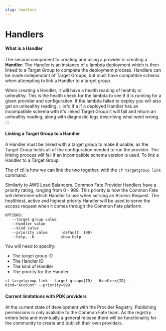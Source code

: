 ```yaml
---
slug: handlers
---
```


# Handlers

#### What is a Handler
The second component to creating and using a provider is creating a **Handler**. The Handler is an instance of a lambda deployment which is then linked to a Target Group to complete the deployment process. 
Handlers can be made independant of Target Groups, but must have compatible schema when attempting to link a Handler to a target group.

When creating a Handler, it will have a health reading of heathly or unhealthy. This is the health check for the lambda to see if it is running for a given provider and configuration.
If the lambda failed to deploy you will also get an unhealthy reading. 
:::info
If a if a deployed Handler has an incompatible schema with it's linked Target Group it will fail and return an unhealthy reading, along with diagnostic logs describing what went wrong. 
:::

#### Linking a Target Group to a Handler
A Handler must be linked with a target group to make it usable, as the Target Group holds all of the configuration needed to run the provider. The linking process will fail if an incompatible schema version is used.
To link a Handler to a Target Group 

The cf cli is how we can link the two together. with the `cf targetgroup link` command.

Similarly to AWS Load Balancers. Common Fate Provider Handlers have a priority rating, ranging from 0 - 999. This priority is how the Common Fate will determine which Handler to use when serving an Access Request.
The healthiest, active and highest priority Handler will be used to serve the access request when it comes through the Common Fate platform.

```
OPTIONS:
   --target-group value  
   --Handler value       
   --kind value          
   --priority value      (default: 100)
   --help, -h            show help
```
You will need to specify:
- The target group ID
- The Handler ID
- The kind of Handler
- The priority for the Handler

```
cf targetgroup link --target-group={ID} --Handler={ID} --Kind="Account" --priority=999
```

#### Current limitations with PDK providers
At the current state of development with the Provider Registry. Publishing permissions is only avaliable to the Common Fate team. As the registry enters beta and eventually a general release there will be functionality for the community to create and publish their own providers.